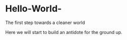 # Hello-World-
The first step towards a cleaner world

Here we will start to build an antidote for the ground up.
